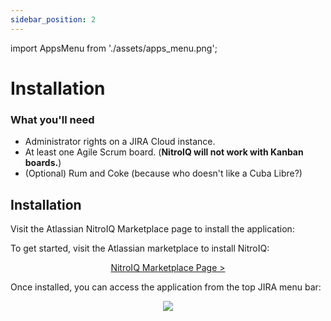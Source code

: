 ```yaml
---
sidebar_position: 2
---
```


import AppsMenu from './assets/apps_menu.png';

# Installation

### What you'll need

- Administrator rights on a JIRA Cloud instance.
- At least one Agile Scrum board. (**NitroIQ will not work with Kanban boards.**)
- (Optional) Rum and Coke (because who doesn't like a Cuba Libre?)

## Installation

Visit the Atlassian NitroIQ Marketplace page to install the application:

To get started, visit the Atlassian marketplace to install NitroIQ:

<p align="center">
<a href="https://marketplace.atlassian.com/apps/1232080?tab=overview&hosting=cloud" class="doc-button-link">NitroIQ Marketplace Page ></a>
</p>

Once installed, you can access the application from the top JIRA menu bar:

<p align="center">
<img src={AppsMenu} className="doc_image"/>
</p>
